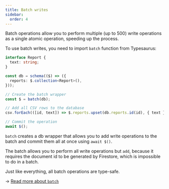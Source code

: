 ```yaml
---
title: Batch writes
sidebar:
  order: 4
---
```


Batch operations allow you to perform multiple (up to 500) write operations as a single atomic operation, speeding up the process.

To use batch writes, you need to import `batch` function from Typesaurus:

```ts
interface Report {
  text: string;
}

const db = schema(($) => ({
  reports: $.collection<Report>(),
}));

// Create the batch wrapper
const $ = batch(db);

// Add all CSV rows to the database
csv.forEach(([id, text]) => $.reports.upset(db.reports.id(id), { text }));

// Commit the operation
await $();
```

`batch` creates a db wrapper that allows you to add write operations to the batch and commit them all at once using `await $()`.

The batch allows you to perform all write operations but `add`, because it requires the document id to be generated by Firestore, which is impossible to do in a batch.

Just like everything, all batch operations are type-safe.

→ [Read more about `batch`](/api/extensions/batch/)
